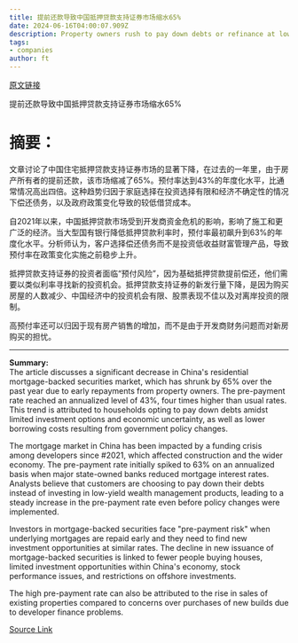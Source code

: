 ```yaml
---
title: 提前还款导致中国抵押贷款支持证券市场缩水65%
date: 2024-06-16T04:00:07.909Z
description: Property owners rush to pay down debts or refinance at lower rates in absence of other investment options
tags: 
- companies
author: ft
---
```


[原文链接](https://ft.com/content/49497186-b53b-42a4-b092-4bda8633d70f)

提前还款导致中国抵押贷款支持证券市场缩水65%

# 摘要：
文章讨论了中国住宅抵押贷款支持证券市场的显著下降，在过去的一年里，由于房产所有者的提前还款，该市场缩减了65%。预付率达到43%的年度化水平，比通常情况高出四倍。这种趋势归因于家庭选择在投资选择有限和经济不确定性的情况下偿还债务，以及政府政策变化导致的较低借贷成本。

自2021年以来，中国抵押贷款市场受到开发商资金危机的影响，影响了施工和更广泛的经济。当大型国有银行降低抵押贷款利率时，预付率最初飙升到63%的年度化水平。分析师认为，客户选择偿还债务而不是投资低收益财富管理产品，导致预付率在政策变化实施之前稳步上升。

抵押贷款支持证券的投资者面临“预付风险”，因为基础抵押贷款提前偿还，他们需要以类似利率寻找新的投资机会。抵押贷款支持证券的新发行量下降，是因为购买房屋的人数减少、中国经济中的投资机会有限、股票表现不佳以及对离岸投资的限制。

高预付率还可以归因于现有房产销售的增加，而不是由于开发商财务问题而对新房购买的担忧。

---

 **Summary:**  
The article discusses a significant decrease in China's residential mortgage-backed securities market, which has shrunk by 65% over the past year due to early repayments from property owners. The pre-payment rate reached an annualized level of 43%, four times higher than usual rates. This trend is attributed to households opting to pay down debts amidst limited investment options and economic uncertainty, as well as lower borrowing costs resulting from government policy changes.

The mortgage market in China has been impacted by a funding crisis among developers since #2021, which affected construction and the wider economy. The pre-payment rate initially spiked to 63% on an annualized basis when major state-owned banks reduced mortgage interest rates. Analysts believe that customers are choosing to pay down their debts instead of investing in low-yield wealth management products, leading to a steady increase in the pre-payment rate even before policy changes were implemented.

Investors in mortgage-backed securities face "pre-payment risk" when underlying mortgages are repaid early and they need to find new investment opportunities at similar rates. The decline in new issuance of mortgage-backed securities is linked to fewer people buying houses, limited investment opportunities within China's economy, stock performance issues, and restrictions on offshore investments.

The high pre-payment rate can also be attributed to the rise in sales of existing properties compared to concerns over purchases of new builds due to developer finance problems.

[Source Link](https://ft.com/content/49497186-b53b-42a4-b092-4bda8633d70f)

